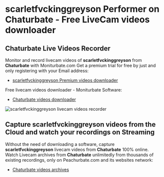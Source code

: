 # scarletfvckinggreyson Performer on Chaturbate - Free LiveCam videos downloader

## Chaturbate Live Videos Recorder

Monitor and record livecam videos of **scarletfvckinggreyson** from **Chaturbate** with Moniturbate.com
Get a premium trial for free by just and only registering with your Email address:
* [scarletfvckinggreyson Premium videos downloader](https://moniturbate.com/request-demo-licence-key.html)

Free livecam videos downloader - Moniturbate Software:
* [Chaturbate videos downloader](https://moniturbate.com/moniturbate-download-software.html)

![scarletfvckinggreyson livecam videos recorder](https://peachurnet.com/templates/moniturbate-software.png)


## Capture scarletfvckinggreyson videos from the Cloud and watch your recordings on Streaming

Without the need of downloading a software, capture **scarletfvckinggreyson** livecam videos from **Chaturbate** 100% online.
Watch Livecam archives from **Chaturbate** unlimitedly from thousands of existing recordings, only on Peachurbate.com and its websites network:
* [Chaturbate videos archives](https://peachurnet.com/)